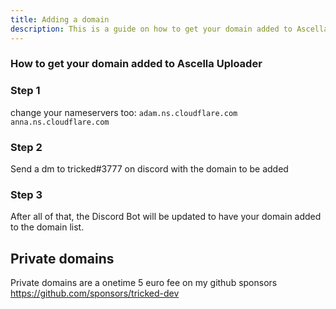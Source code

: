 ```yaml
---
title: Adding a domain
description: This is a guide on how to get your domain added to Ascella Uploader
---
```


### How to get your domain added to Ascella Uploader

### Step 1

change your nameservers too:
`adam.ns.cloudflare.com`
`anna.ns.cloudflare.com`

### Step 2

Send a dm to tricked#3777 on discord with the domain to be added

### Step 3

After all of that, the Discord Bot will be updated to have your domain added to the domain list.

## Private domains

Private domains are a onetime 5 euro fee on my github sponsors https://github.com/sponsors/tricked-dev
